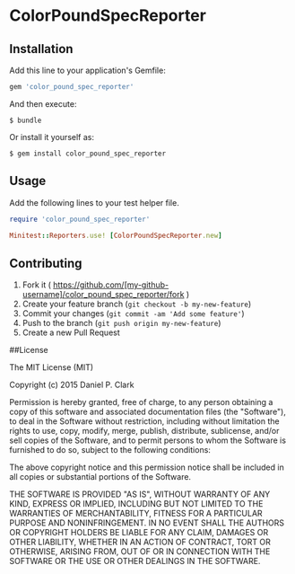 # ColorPoundSpecReporter


## Installation

Add this line to your application's Gemfile:

```ruby
gem 'color_pound_spec_reporter'
```

And then execute:

    $ bundle

Or install it yourself as:

    $ gem install color_pound_spec_reporter

## Usage

Add the following lines to your test helper file.
```ruby
require 'color_pound_spec_reporter'

Minitest::Reporters.use! [ColorPoundSpecReporter.new]
```

## Contributing

1. Fork it ( https://github.com/[my-github-username]/color_pound_spec_reporter/fork )
2. Create your feature branch (`git checkout -b my-new-feature`)
3. Commit your changes (`git commit -am 'Add some feature'`)
4. Push to the branch (`git push origin my-new-feature`)
5. Create a new Pull Request

##License

The MIT License (MIT)

Copyright (c) 2015 Daniel P. Clark

Permission is hereby granted, free of charge, to any person obtaining a copy
of this software and associated documentation files (the "Software"), to deal
in the Software without restriction, including without limitation the rights
to use, copy, modify, merge, publish, distribute, sublicense, and/or sell
copies of the Software, and to permit persons to whom the Software is
furnished to do so, subject to the following conditions:

The above copyright notice and this permission notice shall be included in
all copies or substantial portions of the Software.

THE SOFTWARE IS PROVIDED "AS IS", WITHOUT WARRANTY OF ANY KIND, EXPRESS OR
IMPLIED, INCLUDING BUT NOT LIMITED TO THE WARRANTIES OF MERCHANTABILITY,
FITNESS FOR A PARTICULAR PURPOSE AND NONINFRINGEMENT. IN NO EVENT SHALL THE
AUTHORS OR COPYRIGHT HOLDERS BE LIABLE FOR ANY CLAIM, DAMAGES OR OTHER
LIABILITY, WHETHER IN AN ACTION OF CONTRACT, TORT OR OTHERWISE, ARISING FROM,
OUT OF OR IN CONNECTION WITH THE SOFTWARE OR THE USE OR OTHER DEALINGS IN
THE SOFTWARE.
